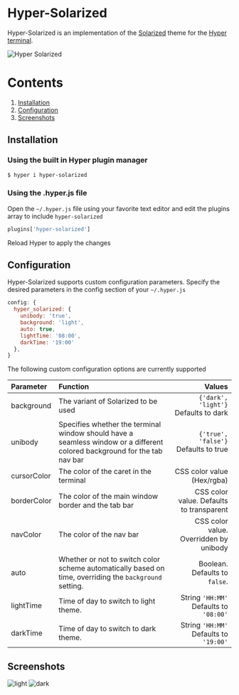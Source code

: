 Hyper-Solarized
========

Hyper-Solarized is an implementation of the [Solarized](http://ethanschoonover.com/solarized) theme for the [Hyper terminal](https://hyper.is).

![Hyper Solarized](https://i.imgur.com/JdT64Kc.gif)


# Contents
1. [Installation](#installation) 
2. [Configuration](#configuration)
3. [Screenshots](#screenshots)

## Installation

### Using the built in Hyper plugin manager
```bash
$ hyper i hyper-solarized
```

### Using the .hyper.js file
Open the `~/.hyper.js` file using your favorite text editor and edit the plugins array to include `hyper-solarized`
```js
plugins['hyper-solarized']
```
Reload Hyper to apply the changes

## Configuration
Hyper-Solarized supports custom configuration parameters. Specify the desired parameters in the config section of your `~/.hyper.js`
```js
config: {     
  hyper_solarized: {
    unibody: 'true',
    background: 'light',
    auto: true,
    lightTime: '08:00',
    darkTime: '19:00'
  },
}
```
The following custom configuration options are currently supported

| Parameter | Function | Values |  
|:----------|:---------|-------:|
|background	|The variant of Solarized to be used | `{'dark', 'light'}` Defaults to dark|
|unibody	|Specifies whether the terminal window should have a seamless window or a different colored background for the tab nav bar | `{'true', 'false'}` Defaults to true|
|cursorColor|The color of the caret in the terminal|CSS color value (Hex/rgba)|
|borderColor|The color of the main window border and the tab bar|CSS color value. Defaults to transparent|
|navColor|The color of the nav bar|CSS color value. Overridden by unibody|
|auto|Whether or not to switch color scheme automatically based on time, overriding the `background` setting.|Boolean. Defaults to `false`.|
|lightTime|Time of day to switch to light theme.|String `'HH:MM'` Defaults to `'08:00'`|
|darkTime|Time of day to switch to dark theme.|String `'HH:MM'` Defaults to `'19:00'`|


## Screenshots
![light](https://i.imgur.com/F97GT6K.png)
![dark](https://i.imgur.com/36DdLbA.png)
